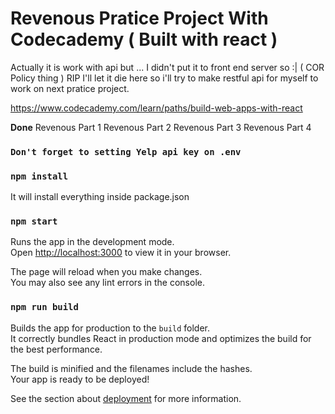 # Revenous Pratice Project With Codecademy ( Built with react )

Actually it is work with api but ...
I didn't put it to front end server so :| ( COR Policy thing ) RIP
I'll let it die here so i'll try to make restful api for myself to work on next pratice project.

https://www.codecademy.com/learn/paths/build-web-apps-with-react

**Done**
Revenous Part 1
Revenous Part 2
Revenous Part 3
Revenous Part 4

### `Don't forget to setting Yelp api key on .env`

### `npm install`
It will install everything inside package.json

### `npm start`

Runs the app in the development mode.\
Open [http://localhost:3000](http://localhost:3000) to view it in your browser.

The page will reload when you make changes.\
You may also see any lint errors in the console.

### `npm run build`

Builds the app for production to the `build` folder.\
It correctly bundles React in production mode and optimizes the build for the best performance.

The build is minified and the filenames include the hashes.\
Your app is ready to be deployed!

See the section about [deployment](https://facebook.github.io/create-react-app/docs/deployment) for more information.
